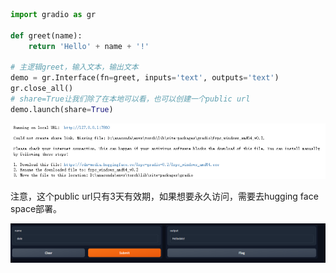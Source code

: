 ```python
import gradio as gr

def greet(name):
    return 'Hello' + name + '!'

# 主逻辑greet，输入文本，输出文本
demo = gr.Interface(fn=greet, inputs='text', outputs='text')
gr.close_all()
# share=True让我们除了在本地可以看，也可以创建一个public url
demo.launch(share=True)
```
![img_1.png](img_1.png)

注意，这个public url只有3天有效期，如果想要永久访问，需要去hugging face space部署。

![img.png](img.png)